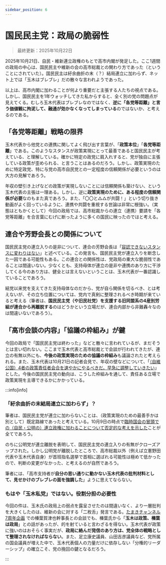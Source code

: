 ```yaml
---
sidebar_position: 6
---
```


# 国民民主党：政局の脆弱性

> 最終更新：2025年10月22日

2025年10月21日、自民・維新連立政権のもとで高市内閣が発足した。ここ1週間の政局の中心は、国民民主や維新の会の高市総裁との関わり方であった（ということにされていた）。国民民主は紆余曲折の末（？）結局連立に加わらず、ネット上では「玉木はブレブレ」だの散々な言われようであった。

以上は、高市内閣に加わることが何より重要だと主張する人たちの視点である。しかし、国民民主を1年ウォッチしてきた私からすると、全く別の党の問題点が見えてくる。むしろ玉木代表はブレブレなのではなく、**逆に「各党等距離」と言う価値観に拘泥して、融通が効かなくなってしまっている**のではないか、と考えるのである。

## 「各党等距離」戦略の限界

玉木代表から他党との連携に関してよく飛び出す言葉が、「**政策本位**」「**各党等距離**」である。このようなスタンスが政策実現にとって最善であると国民民主が考えている、と理解している。確かに特定の政党に肩入れすると、党が独自に主張している政策が歪められる、と言うことはあるのだろう。しかし、政策実現のために特定政党、特に与党の高市自民党との一定程度の信頼関係が必要というのは大方の見解であろう。

年収の壁引き上げなどの政策が実現しないことには信頼関係も築けない、という玉木代表の主張は一理ある。しかし、逆に**政策実現のために、ある程度の信頼関係が必要**なのもまた真であろう。また、「〇〇と△△が共闘！」という切り抜き動画がよく回っているように、連携や共闘を重視する世論は非常に根強い。（実態はともかくとして）今回の政局では、高市総裁からの連立（連携）要請を「各党等距離」を合言葉にむげに断ったように多くの国民に映ったのではと考える。

## 連合や芳野会長との関係について

国民民主党の連立入りの是非について、連合の芳野会長は「[容認できないスタンスに変わりはない](https://www.yomiuri.co.jp/politics/20251008-OYT1T50264/)」と述べている。この発言も、国民民主党が連立入りを断念した一因である可能性もある。この連合との関係性は、党政局の重大な脆弱性であることは間違いない。少なくとも、支持母体が連立の是非や連携のあり方に干渉してくる今のあり方は、健全とは言えないということは、玉木代表が一番認識していることであろう。

結党以来党を支えてきた支持母体なのだから、党が自ら関係を切るべき、とは考えないが、その立ち位置については、党内で真剣に整理されるべき時期が来ていると考える（筆者は、**国民民主党（や旧民社党）を支援する旧同盟系の4産別労組が連合から再離脱する**のはどうかという立場だが、連合内部から非難轟々なのは間違いないであろう）。

## 「高市会談の内容」「協議の枠組み」が鍵

今回の政局で「国民民主党は終わった」などと散々に言われているが、まだそうとは言い切れない。ここまで玉木代表と高市総裁とで会談が行われてきたが、連立の有無以外にも、**今後の政策実現のための協議の枠組み**も議論されたと考えられる。また、玉木代表は10月21日の記者会見で、年収の壁などについて、「[（自維公国）4者の政策責任者会合を速やかにやるべきだ。早急に調整していきたい](https://www.fnn.jp/articles/-/948544#goog_rewarded)」とした。今後の国民民主党の動向は、こうした枠組みを通して、責任ある立場で政策実現を主導できるかにかかっている。

:::info[info]

### 「紆余曲折の末結局連立に加わらず」？

筆者は、国民民主党が連立に加わらないことは、（政策実現のための最善手かは別として）既定路線であったと考えている。10月9日の時点で[臨時国会の冒頭での（自民・公明の）連立政権に加わることについて否定的な考えを示した](https://newsdig.tbs.co.jp/articles/-/2220676?display=1)ことが全てであろう。

のちに公明党が連立離脱を表明して、国民民主党の連立入りの有無がクローズアップされた。しかし公明党が離脱したところで、高市総裁以外（例えば立憲野田代表や玉木代表自身）が首班指名選挙で首相に選ばれる可能性は極めて低かったので、判断の変更がなかった、と考えるのが自然であろう。

筆者には、「高市支持者が**自分の思い通りに動かない玉木代表の批判材料として、見せかけのブレブレの面を強調した**」ように思えてならない。

### もはや「玉木私党」ではない。役割分担の必要性

今回の件は、玉木氏の政局上の弱点を露呈させたのは間違いなく、より一層批判を大きくしたのは、維新の会に対する「二枚舌」発言である。[たまきチャンネル7周年企画](https://www.youtube.com/watch?v=q9Omu9HuUCw&t=190s) での榛葉賀津也幹事長との会談でも、榛葉氏から「**玉木は政策、榛葉は政局**」との話があったが、的を射ていると言わざるを得ない。玉木代表が政策に強いのはおそらく事実だが、**政局に絡んだ発信のあり方は、党全体の戦略として整理されなければならない**。また、足立康史議員、山田吉彦議員など、党所属の国会議員が増えた中で、玉木代表個人の力量だけに依存しない「分権的リーダーシップ」の確立こそ、党の挽回の鍵となるだろう。

:::